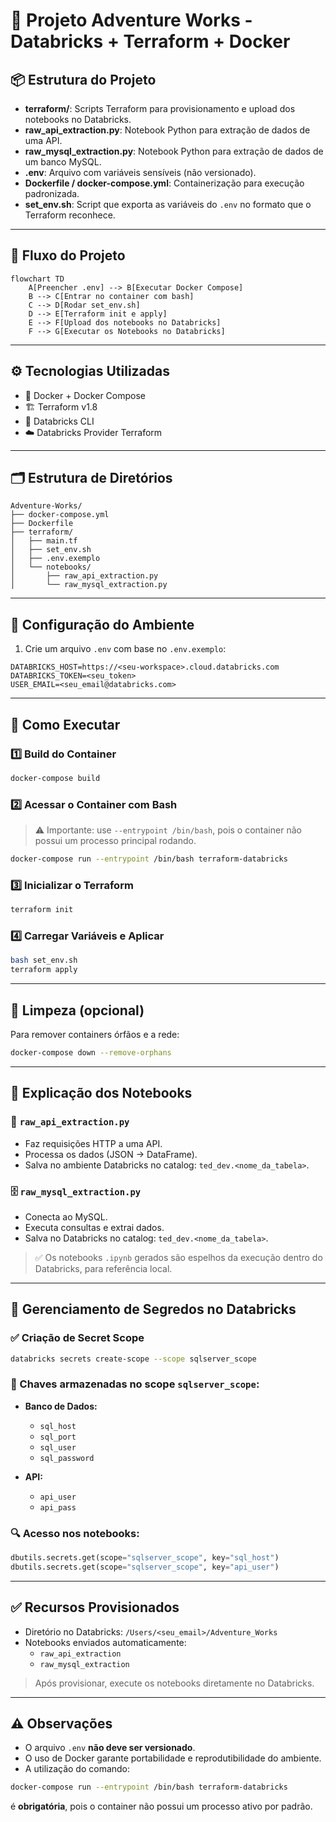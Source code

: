 # 🚀 Projeto Adventure Works - Databricks + Terraform + Docker

## 📦 Estrutura do Projeto

- **terraform/**: Scripts Terraform para provisionamento e upload dos notebooks no Databricks.
- **raw_api_extraction.py**: Notebook Python para extração de dados de uma API.
- **raw_mysql_extraction.py**: Notebook Python para extração de dados de um banco MySQL.
- **.env**: Arquivo com variáveis sensíveis (não versionado).
- **Dockerfile / docker-compose.yml**: Containerização para execução padronizada.
- **set_env.sh**: Script que exporta as variáveis do `.env` no formato que o Terraform reconhece.

---

## 🔄 Fluxo do Projeto

```mermaid
flowchart TD
    A[Preencher .env] --> B[Executar Docker Compose]
    B --> C[Entrar no container com bash]
    C --> D[Rodar set_env.sh]
    D --> E[Terraform init e apply]
    E --> F[Upload dos notebooks no Databricks]
    F --> G[Executar os Notebooks no Databricks]
```

---

## ⚙️ Tecnologias Utilizadas

- 🐳 Docker + Docker Compose
- 🏗️ Terraform v1.8
- 🔗 Databricks CLI
- ☁️ Databricks Provider Terraform

---

## 🗂️ Estrutura de Diretórios

```
Adventure-Works/
├── docker-compose.yml
├── Dockerfile
├── terraform/
│   ├── main.tf
│   ├── set_env.sh
│   ├── .env.exemplo
│   └── notebooks/
│       ├── raw_api_extraction.py
│       └── raw_mysql_extraction.py
```

---

## 🔑 Configuração do Ambiente

1. Crie um arquivo `.env` com base no `.env.exemplo`:

```env
DATABRICKS_HOST=https://<seu-workspace>.cloud.databricks.com
DATABRICKS_TOKEN=<seu_token>
USER_EMAIL=<seu_email@databricks.com>
```

---

## 🚀 Como Executar

### 1️⃣ Build do Container

```bash
docker-compose build
```

### 2️⃣ Acessar o Container com Bash

> ⚠️ Importante: use `--entrypoint /bin/bash`, pois o container não possui um processo principal rodando.

```bash
docker-compose run --entrypoint /bin/bash terraform-databricks
```

### 3️⃣ Inicializar o Terraform

```bash
terraform init
```

### 4️⃣ Carregar Variáveis e Aplicar

```bash
bash set_env.sh
terraform apply
```

---

## 🧹 Limpeza (opcional)

Para remover containers órfãos e a rede:

```bash
docker-compose down --remove-orphans
```

---

## 📄 Explicação dos Notebooks

### 🔗 `raw_api_extraction.py`

- Faz requisições HTTP a uma API.
- Processa os dados (JSON → DataFrame).
- Salva no ambiente Databricks no catalog: `ted_dev.<nome_da_tabela>`.

### 🗄️ `raw_mysql_extraction.py`

- Conecta ao MySQL.
- Executa consultas e extrai dados.
- Salva no Databricks no catalog: `ted_dev.<nome_da_tabela>`.

> ✅ Os notebooks `.ipynb` gerados são espelhos da execução dentro do Databricks, para referência local.

---

## 🔐 Gerenciamento de Segredos no Databricks

### ✅ Criação de Secret Scope

```bash
databricks secrets create-scope --scope sqlserver_scope
```

### 🔑 Chaves armazenadas no scope `sqlserver_scope`:

- **Banco de Dados:**
  - `sql_host`
  - `sql_port`
  - `sql_user`
  - `sql_password`

- **API:**
  - `api_user`
  - `api_pass`

### 🔍 Acesso nos notebooks:

```python
dbutils.secrets.get(scope="sqlserver_scope", key="sql_host")
dbutils.secrets.get(scope="sqlserver_scope", key="api_user")
```

---

## ✅ Recursos Provisionados

- Diretório no Databricks: `/Users/<seu_email>/Adventure_Works`
- Notebooks enviados automaticamente:
  - `raw_api_extraction`
  - `raw_mysql_extraction`

> Após provisionar, execute os notebooks diretamente no Databricks.

---

## ⚠️ Observações

- O arquivo `.env` **não deve ser versionado**.
- O uso de Docker garante portabilidade e reprodutibilidade do ambiente.
- A utilização do comando:

```bash
docker-compose run --entrypoint /bin/bash terraform-databricks
```

é **obrigatória**, pois o container não possui um processo ativo por padrão.